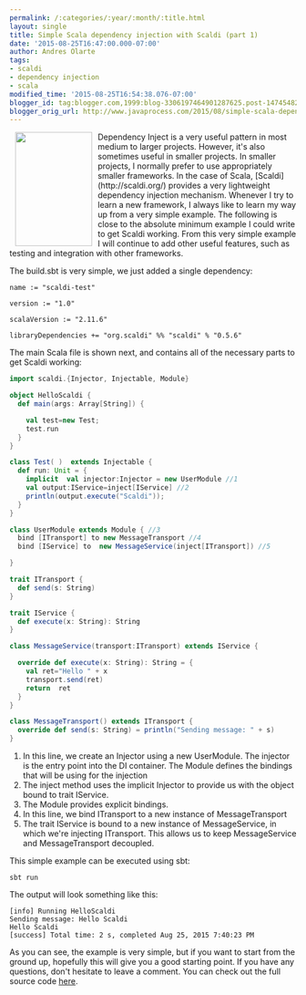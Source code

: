 ```yaml
---
permalink: /:categories/:year/:month/:title.html
layout: single
title: Simple Scala dependency injection with Scaldi (part 1)
date: '2015-08-25T16:47:00.000-07:00'
author: Andres Olarte
tags:
- scaldi
- dependency injection
- scala
modified_time: '2015-08-25T16:54:38.076-07:00'
blogger_id: tag:blogger.com,1999:blog-3306197464901287625.post-1474548277654738717
blogger_orig_url: http://www.javaprocess.com/2015/08/simple-scala-dependency-injection-with.html
---
```



<img border="0" src="http://www.scala-lang.org/resources/img/smooth-spiral.png" height="200" width="135"  align="left" hspace="10" />
Dependency Inject is a very useful pattern in most medium to larger projects. However, it's also sometimes useful in smaller projects. In smaller projects, I normally prefer to use appropriately smaller frameworks. In the case of Scala, [Scaldi](http://scaldi.org/) provides a very lightweight dependency injection mechanism.
Whenever I try to learn a new framework, I always like to learn my way up from a very simple example. The following is close to the absolute minimum example I could write to get Scaldi working. From this very simple example I will continue to add other useful features, such as testing and integration with other frameworks.

The build.sbt is very simple, we just added a single dependency:

~~~
name := "scaldi-test"

version := "1.0"

scalaVersion := "2.11.6"

libraryDependencies += "org.scaldi" %% "scaldi" % "0.5.6"
~~~

The main Scala file is shown next, and contains all of the necessary parts to get Scaldi working:

~~~scala
import scaldi.{Injector, Injectable, Module}

object HelloScaldi {
  def main(args: Array[String]) {

    val test=new Test;
    test.run
  }
}

class Test( )  extends Injectable {
  def run: Unit = {
    implicit  val injector:Injector = new UserModule //1
    val output:IService=inject[IService] //2
    println(output.execute("Scaldi"));
  }
}

class UserModule extends Module { //3
  bind [ITransport] to new MessageTransport //4
  bind [IService] to  new MessageService(inject[ITransport]) //5

}

trait ITransport {
  def send(s: String)
}

trait IService {
  def execute(x: String): String
}

class MessageService(transport:ITransport) extends IService {

  override def execute(x: String): String = {
    val ret="Hello " + x
    transport.send(ret)
    return  ret
  }
}

class MessageTransport() extends ITransport {
  override def send(s: String) = println("Sending message: " + s)
}
~~~




1. In this line, we create an Injector using a new UserModule. The injector is the entry point into the DI container. The Module defines the bindings that will be using for the injection
2. The inject method uses the implicit Injector to provide us with the object bound to trait IService.
3. The Module provides explicit bindings.
4. In this line, we bind ITransport to a new instance of MessageTransport
5. The trait IService is bound to a new instance of MessageService, in which we're injecting ITransport. This allows us to keep MessageService and MessageTransport decoupled.

This simple example can be executed using sbt:

~~~
sbt run
~~~

The output will look something like this:

~~~
[info] Running HelloScaldi
Sending message: Hello Scaldi
Hello Scaldi
[success] Total time: 2 s, completed Aug 25, 2015 7:40:23 PM
~~~

As you can see, the example is very simple, but if you want to start from the ground up, hopefully this will give you a good starting point. If you have any questions, don't hesitate to leave a comment.
You can check out the full source code [here](https://github.com/aolarte/scaldi-test).